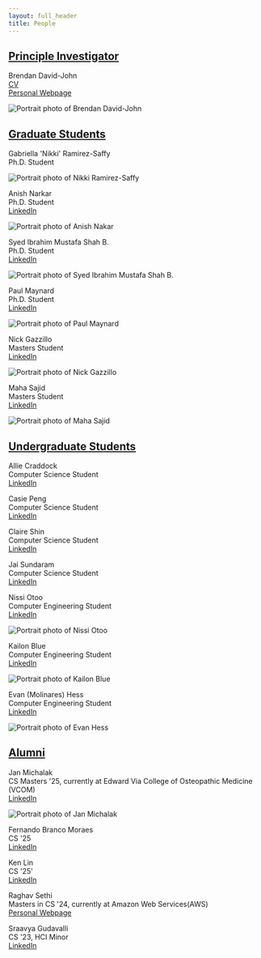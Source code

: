 ```yaml
---
layout: full_header
title: People
---
```



## [Principle Investigator](#pi)

Brendan David-John\
[CV](https://drive.google.com/file/d/1-3QynyXl3AW0Uu572uswKD6y4qpmmSjR/view?usp=sharing)\
[Personal Webpage](https://bmdj-vt.github.io/about)

![Portrait photo of Brendan David-John]({{root_url}}/assets/images/people/brendan.jpg)

## [Graduate Students](#grad)

Gabriella 'Nikki' Ramirez-Saffy\
Ph.D. Student

![Portrait photo of Nikki Ramirez-Saffy]({{root_url}}/assets/images/people/nikki.jpg)

Anish Narkar\
Ph.D. Student\
[LinkedIn](https://www.linkedin.com/in/anishnarkar/)

![Portrait photo of Anish Nakar]({{root_url}}/assets/images/people/anish.jpg)

Syed Ibrahim Mustafa Shah B.\
Ph.D. Student\
[LinkedIn](https://www.linkedin.com/in/syedibrahimmustafashahbukhari/)

![Portrait photo of Syed Ibrahim Mustafa Shah B.]({{root_url}}/assets/images/people/ibrahim.jpg)

Paul Maynard\
Ph.D. Student\
[LinkedIn](https://www.linkedin.com/in/paul-maynard-mayntech/)

![Portrait photo of Paul Maynard]({{root_url}}/assets/images/people/paul.jpg)

Nick Gazzillo\
Masters Student\
[LinkedIn](https://www.linkedin.com/in/nickgazzillo/)

![Portrait photo of Nick Gazzillo]({{root_url}}/assets/images/people/nick.jpg)

Maha Sajid\
Masters Student\
[LinkedIn](https://www.linkedin.com/in/maha-sajid-303844103/)

![Portrait photo of Maha Sajid]({{root_url}}/assets/images/people/maha.jpg)

## [Undergraduate Students](#undergrad)

Allie Craddock\
Computer Science Student\
[LinkedIn](https://www.linkedin.com/in/allie-craddock/)

Casie Peng\
Computer Science Student\
[LinkedIn](https://www.linkedin.com/in/casiepeng/)

Claire Shin\
Computer Science Student\
[LinkedIn](https://www.linkedin.com/in/cshinh/)

Jai Sundaram\
Computer Science Student\
[LinkedIn](https://www.linkedin.com/in/jai-sundaram/)

Nissi Otoo\
Computer Engineering Student\
[LinkedIn](https://www.linkedin.com/in/nissi-otoo/)

![Portrait photo of Nissi Otoo]({{root_url}}/assets/images/people/nissi.jpeg)

Kailon Blue\
Computer Engineering Student\
[LinkedIn](https://www.linkedin.com/in/kailon-blue-6209a2221/)

![Portrait photo of Kailon Blue]({{root_url}}/assets/images/people/kailon.jpeg)

Evan (Molinares) Hess\
Computer Engineering Student\
[LinkedIn](https://www.linkedin.com/in/emcode25/)

![Portrait photo of Evan Hess]({{root_url}}/assets/images/people/hess.jpeg)


## [Alumni](#alumni)

Jan Michalak\
CS Masters '25, currently at Edward Via College of Osteopathic Medicine (VCOM)\
[LinkedIn](https://www.linkedin.com/in/janjakubmichalak/)

![Portrait photo of Jan Michalak]({{root_url}}/assets/images/people/jan.jpg)

Fernando Branco Moraes\
CS '25\
[LinkedIn](https://www.linkedin.com/in/fernando-branco-moraes/)

Ken Lin\
CS '25'\
[LinkedIn](https://www.linkedin.com/in/lken/)


Raghav Sethi\
Masters in CS '24, currently at Amazon Web Services(AWS)\
[Personal Webpage](https://rghv96.github.io/)


Sraavya Gudavalli\
CS '23, HCI Minor\
[LinkedIn](https://www.linkedin.com/in/sraavya-gudavalli-a690a9215/)

